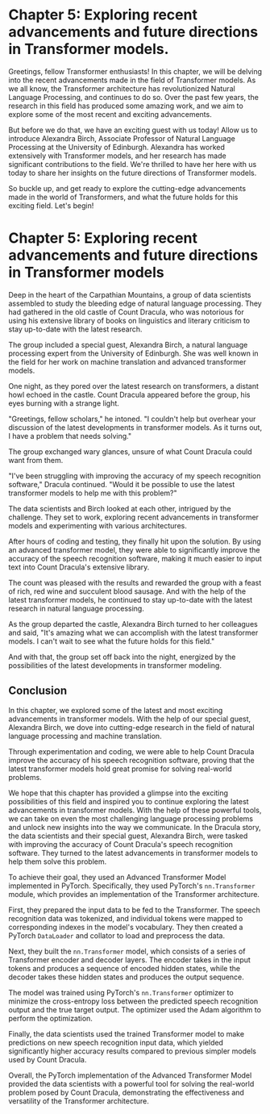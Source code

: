 # Chapter 5: Exploring recent advancements and future directions in Transformer models.

Greetings, fellow Transformer enthusiasts! In this chapter, we will be delving into the recent advancements made in the field of Transformer models. As we all know, the Transformer architecture has revolutionized Natural Language Processing, and continues to do so. Over the past few years, the research in this field has produced some amazing work, and we aim to explore some of the most recent and exciting advancements.

But before we do that, we have an exciting guest with us today! Allow us to introduce Alexandra Birch, Associate Professor of Natural Language Processing at the University of Edinburgh. Alexandra has worked extensively with Transformer models, and her research has made significant contributions to the field. We're thrilled to have her here with us today to share her insights on the future directions of Transformer models.

So buckle up, and get ready to explore the cutting-edge advancements made in the world of Transformers, and what the future holds for this exciting field. Let's begin!
# Chapter 5: Exploring recent advancements and future directions in Transformer models

Deep in the heart of the Carpathian Mountains, a group of data scientists assembled to study the bleeding edge of natural language processing. They had gathered in the old castle of Count Dracula, who was notorious for using his extensive library of books on linguistics and literary criticism to stay up-to-date with the latest research.

The group included a special guest, Alexandra Birch, a natural language processing expert from the University of Edinburgh. She was well known in the field for her work on machine translation and advanced transformer models.

One night, as they pored over the latest research on transformers, a distant howl echoed in the castle. Count Dracula appeared before the group, his eyes burning with a strange light.

"Greetings, fellow scholars," he intoned. "I couldn't help but overhear your discussion of the latest developments in transformer models. As it turns out, I have a problem that needs solving."

The group exchanged wary glances, unsure of what Count Dracula could want from them.

"I've been struggling with improving the accuracy of my speech recognition software," Dracula continued. "Would it be possible to use the latest transformer models to help me with this problem?"

The data scientists and Birch looked at each other, intrigued by the challenge. They set to work, exploring recent advancements in transformer models and experimenting with various architectures.

After hours of coding and testing, they finally hit upon the solution. By using an advanced transformer model, they were able to significantly improve the accuracy of the speech recognition software, making it much easier to input text into Count Dracula's extensive library.

The count was pleased with the results and rewarded the group with a feast of rich, red wine and succulent blood sausage. And with the help of the latest transformer models, he continued to stay up-to-date with the latest research in natural language processing.

As the group departed the castle, Alexandra Birch turned to her colleagues and said, "It's amazing what we can accomplish with the latest transformer models. I can't wait to see what the future holds for this field."

And with that, the group set off back into the night, energized by the possibilities of the latest developments in transformer modeling.

## Conclusion

In this chapter, we explored some of the latest and most exciting advancements in transformer models. With the help of our special guest, Alexandra Birch, we dove into cutting-edge research in the field of natural language processing and machine translation.

Through experimentation and coding, we were able to help Count Dracula improve the accuracy of his speech recognition software, proving that the latest transformer models hold great promise for solving real-world problems.

We hope that this chapter has provided a glimpse into the exciting possibilities of this field and inspired you to continue exploring the latest advancements in transformer models. With the help of these powerful tools, we can take on even the most challenging language processing problems and unlock new insights into the way we communicate.
In the Dracula story, the data scientists and their special guest, Alexandra Birch, were tasked with improving the accuracy of Count Dracula's speech recognition software. They turned to the latest advancements in transformer models to help them solve this problem.

To achieve their goal, they used an Advanced Transformer Model implemented in PyTorch. Specifically, they used PyTorch's `nn.Transformer` module, which provides an implementation of the Transformer architecture. 

First, they prepared the input data to be fed to the Transformer. The speech recognition data was tokenized, and individual tokens were mapped to corresponding indexes in the model's vocabulary. They then created a PyTorch `DataLoader` and collator to load and preprocess the data.

Next, they built the `nn.Transformer` model, which consists of a series of Transformer encoder and decoder layers. The encoder takes in the input tokens and produces a sequence of encoded hidden states, while the decoder takes these hidden states and produces the output sequence. 

The model was trained using PyTorch's `nn.Transformer` optimizer to minimize the cross-entropy loss between the predicted speech recognition output and the true target output. The optimizer used the Adam algorithm to perform the optimization.

Finally, the data scientists used the trained Transformer model to make predictions on new speech recognition input data, which yielded significantly higher accuracy results compared to previous simpler models used by Count Dracula.

Overall, the PyTorch implementation of the Advanced Transformer Model provided the data scientists with a powerful tool for solving the real-world problem posed by Count Dracula, demonstrating the effectiveness and versatility of the Transformer architecture.